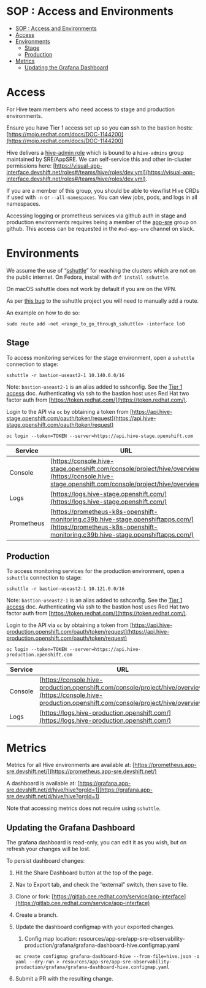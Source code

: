 # SOP : Access and Environments

<!-- TOC depthTo:2 -->

- [SOP : Access and Environments](#sop--access-and-environments)
- [Access](#access)
- [Environments](#environments)
  - [Stage](#stage)
  - [Production](#production)
- [Metrics](#metrics)
  - [Updating the Grafana Dashboard](#updating-the-grafana-dashboard)

<!-- /TOC -->

# Access

For Hive team members who need access to stage and production environments.

Ensure you have Tier 1 access set up so you can ssh to the bastion hosts:
[https://mojo.redhat.com/docs/DOC-1144200](https://mojo.redhat.com/docs/DOC-1144200)

Hive delivers a [hive-admin role](https://github.com/openshift/hive/blob/master/config/rbac/hive_admin_role.yaml) which is bound to a `hive-admins` group maintained by SRE/AppSRE. We can self-service this and other in-cluster permissions here: [https://visual-app-interface.devshift.net/roles#/teams/hive/roles/dev.yml](https://visual-app-interface.devshift.net/roles#/teams/hive/roles/dev.yml).

If you are a member of this group, you should be able to view/list Hive CRDs if used with `-n` or `--all-namespaces`. You can view jobs, pods, and logs in all namespaces.

Accessing logging or prometheus services via github auth in stage and production environments requires being a member of the [app-sre](https://github.com/app-sre) group on github. This access can be requested in the `#sd-app-sre` channel on slack.

# Environments

We assume the use of “[sshuttle](https://github.com/sshuttle/sshuttle)” for reaching the clusters which are not on the public internet. On Fedora, install with `dnf install sshuttle`.

On macOS sshuttle does not work by default if you are on the VPN.

As per [this bug](https://github.com/sshuttle/sshuttle/issues/102/) to the sshuttle project you will need to manually add a route.

An example on how to do so:

`sudo route add -net <range_to_go_through_sshuttle> -interface lo0`

## Stage

To access monitoring services for the stage environment, open a `sshuttle` connection to stage:

```
sshuttle -r bastion-useast2-1 10.140.0.0/16
```

Note: `bastion-useast2-1` is an alias added to sshconfig. See the [Tier 1 access](https://mojo.redhat.com/docs/DOC-1144200) doc. Authenticating via ssh to the bastion host uses Red Hat two factor auth from [https://token.redhat.com/](https://token.redhat.com/).

Login to the API via `oc` by obtaining a token from [https://api.hive-stage.openshift.com/oauth/token/request](https://api.hive-stage.openshift.com/oauth/token/request)

```
oc login --token=TOKEN --server=https://api.hive-stage.openshift.com
```

| Service    | URL |
| ---------- | --- |
| Console    | [https://console.hive-stage.openshift.com/console/project/hive/overview](https://console.hive-stage.openshift.com/console/project/hive/overview) |
| Logs       | [https://logs.hive-stage.openshift.com/](https://logs.hive-stage.openshift.com/) |
| Prometheus | [https://prometheus-k8s-openshift-monitoring.c39b.hive-stage.openshiftapps.com/](https://prometheus-k8s-openshift-monitoring.c39b.hive-stage.openshiftapps.com/) |

## Production

To access monitoring services for the production environment, open a `sshuttle` connection to stage:

```
sshuttle -r bastion-useast2-1 10.121.0.0/16
```

Note: `bastion-useast2-1` is an alias added to sshconfig. See the [Tier 1 access](https://mojo.redhat.com/docs/DOC-1144200) doc. Authenticating via ssh to the bastion host uses Red Hat two factor auth from [https://token.redhat.com/](https://token.redhat.com/).

Login to the API via `oc` by obtaining a token from [https://api.hive-production.openshift.com/oauth/token/request](https://api.hive-production.openshift.com/oauth/token/request)

```
oc login --token=TOKEN --server=https://api.hive-production.openshift.com
```

| Service    | URL |
| ---------- | --- |
| Console    | [https://console.hive-production.openshift.com/console/project/hive/overview](https://console.hive-production.openshift.com/console/project/hive/overview) |
| Logs       | [https://logs.hive-production.openshift.com/](https://logs.hive-production.openshift.com/) |

# Metrics

Metrics for all Hive environments are available at: [https://prometheus.app-sre.devshift.net/](https://prometheus.app-sre.devshift.net/)

A dashboard is available at: [https://grafana.app-sre.devshift.net/d/hive/hive?orgId=1](https://grafana.app-sre.devshift.net/d/hive/hive?orgId=1)

Note that accessing metrics does not require using `sshuttle`.

## Updating the Grafana Dashboard

The grafana dashboard is read-only, you can edit it as you wish, but on refresh your changes will be lost. 

To persist dashboard changes: 

1. Hit the Share Dashboard button at the top of the page.
2. Nav to Export tab, and check the “external” switch, then save to file.
3. Clone or fork: [https://gitlab.cee.redhat.com/service/app-interface](https://gitlab.cee.redhat.com/service/app-interface)
4. Create a branch.
5. Update the dashboard configmap with your exported changes. 
   1. Config map location: resources/app-sre/app-sre-observability-production/grafana/grafana-dashboard-hive.configmap.yaml

   ```
   oc create configmap grafana-dashboard-hive --from-file=hive.json -o yaml --dry-run > resources/app-sre/app-sre-observability-production/grafana/grafana-dashboard-hive.configmap.yaml
   ```
6. Submit a PR with the resulting change.

